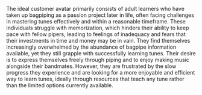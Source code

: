The ideal customer avatar primarily consists of adult learners who have taken up bagpiping as a passion project later in life, often facing challenges in mastering tunes effectively and within a reasonable timeframe. These individuals struggle with memorization, which hinders their ability to keep pace with fellow pipers, leading to feelings of inadequacy and fears that their investments in time and money may be in vain. They find themselves increasingly overwhelmed by the abundance of bagpipe information available, yet they still grapple with successfully learning tunes. Their desire is to express themselves freely through piping and to enjoy making music alongside their bandmates. However, they are frustrated by the slow progress they experience and are looking for a more enjoyable and efficient way to learn tunes, ideally through resources that teach any tune rather than the limited options currently available.